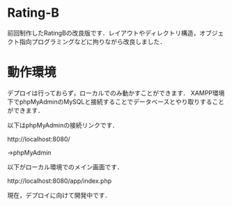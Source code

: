 # Rating-B
前回制作したRatingBの改良版です．レイアウトやディレクトリ構造，オブジェクト指向プログラミングなどに拘りながら改良しました．

# 動作環境
デプロイは行っておらず，ローカルでのみ動かすことができます．
XAMPP環境下でphpMyAdminのMySQLと接続することでデータベースとやり取りすることができます．

以下はphpMyAdminの接続リンクです．

http://localhost:8080/

->phpMyAdmin

以下がローカル環境でのメイン画面です．

http://localhost:8080/app/index.php

現在，デプロイに向けて開発中です．
